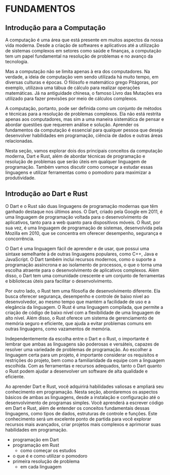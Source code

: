 # FUNDAMENTOS

## Introdução para a Computação

A computação é uma área que está presente em muitos aspectos da nossa vida moderna. Desde a criação de softwares e aplicativos até a utilização de sistemas complexos em setores como saúde e finanças, a computação tem um papel fundamental na resolução de problemas e no avanço da tecnologia.

Mas a computação não se limita apenas à era dos computadores. Na verdade, a ideia de computação vem sendo utilizada há muito tempo, em diversas culturas e épocas. O filósofo e matemático grego Pitágoras, por exemplo, utilizava uma tábua de cálculo para realizar operações matemáticas. Já na antiguidade chinesa, o famoso Livro das Mutações era utilizado para fazer previsões por meio de cálculos complexos.

A computação, portanto, pode ser definida como um conjunto de métodos e técnicas para a resolução de problemas complexos. Ela não está restrita apenas aos computadores, mas sim a uma maneira sistemática de pensar e abordar questões que requerem análise e solução. Aprender os fundamentos da computação é essencial para qualquer pessoa que deseja desenvolver habilidades em programação, ciência de dados e outras áreas relacionadas.

Nesta seção, vamos explorar dois dos principais conceitos da computação moderna, Dart e Rust, além de abordar técnicas de programação e resolução de problemas que serão úteis em qualquer linguagem de programação. Também vamos discutir como começar a estudar essas linguagens e utilizar ferramentas como o pomodoro para maximizar a produtividade.

## Introdução ao Dart e Rust

O Dart e o Rust são duas linguagens de programação modernas que têm ganhado destaque nos últimos anos. O Dart, criado pela Google em 2011, é uma linguagem de programação voltada para o desenvolvimento de aplicativos, tanto para a web quanto para dispositivos móveis. O Rust, por sua vez, é uma linguagem de programação de sistemas, desenvolvida pela Mozilla em 2010, que se concentra em oferecer desempenho, segurança e concorrência.

O Dart é uma linguagem fácil de aprender e de usar, que possui uma sintaxe semelhante à de outras linguagens populares, como C++, Java e JavaScript. O Dart também inclui recursos modernos, como o suporte a programação assíncrona e ao isolamento de processos, o que o torna uma escolha atraente para o desenvolvimento de aplicativos complexos. Além disso, o Dart tem uma comunidade crescente e um conjunto de ferramentas e bibliotecas úteis para facilitar o desenvolvimento.

Por outro lado, o Rust tem uma filosofia de desenvolvimento diferente. Ela busca oferecer segurança, desempenho e controle de baixo nível ao desenvolvedor, ao mesmo tempo que mantém a facilidade de uso e a elegância da linguagem. O Rust é uma linguagem compilada, que permite a criação de código de baixo nível com a flexibilidade de uma linguagem de alto nível. Além disso, o Rust oferece um sistema de gerenciamento de memória seguro e eficiente, que ajuda a evitar problemas comuns em outras linguagens, como vazamentos de memória.

Independentemente da escolha entre o Dart e o Rust, o importante é lembrar que ambas as linguagens são poderosas e versáteis, capazes de resolver uma variedade de problemas de programação. Ao escolher a linguagem certa para um projeto, é importante considerar os requisitos e restrições do projeto, bem como a familiaridade da equipe com a linguagem escolhida. Com as ferramentas e recursos adequados, tanto o Dart quanto o Rust podem ajudar a desenvolver um software de alta qualidade e eficiente.

Ao aprender Dart e Rust, você adquirirá habilidades valiosas e ampliará seu conhecimento em programação. Nesta seção, abordaremos os aspectos básicos de ambas as linguagens, desde a instalação e configuração até o desenvolvimento de programas simples. Você aprenderá a escrever código em Dart e Rust, além de entender os conceitos fundamentais dessas linguagens, como tipos de dados, estruturas de controle e funções. Este conhecimento será um excelente ponto de partida para você explorar recursos mais avançados, criar projetos mais complexos e aprimorar suas habilidades em programação.

- programação em Dart
- programação em Rust
  - como começar os estudos
- o que é e como utilizar o pomodoro
- primeira resolução de problema
  - em cada linguagem

